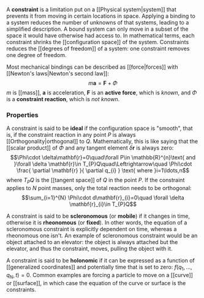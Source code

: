 A **constraint** is a limitation put on a [[Physical system|system]] that prevents it from moving in certain locations in space. Applying a binding to a system reduces the number of unknowns of that systems, leading to a simplified description. A bound system can only move in a subset of the space it would have otherwise had access to. In mathematical terms, each constraint shrinks the [[configuration space]] of the system. Constraints reduces the [[degrees of freedom]] of a system: one constraint removes one degree of freedom.

Most mechanical bindings can be described as [[force|forces]] with [[Newton's laws|Newton's second law]]:
$$m\mathbf{a}=\mathbf{F}+\Phi$$
$m$ is [[mass]], $\mathbf{a}$ is acceleration, $\mathbf{F}$ is an **active force**, which is *known*, and $\Phi$ is a **constraint reaction**, which is *not known*.
### Properties
A constraint is said to be **ideal** if the configuration space is "smooth", that is, if the constraint reaction in any point $P$ is always [[Orthogonality|orthogonal]] to $Q$. Mathematically, this is like saying that the [[scalar product]] of $\Phi$ and any tangent element $\delta \mathbf{r}$ is always zero:
$$\Phi\cdot \delta\mathbf{r}=0\quad\forall P\in \mathbb{R}^{n}\text{ and }\forall \delta \mathbf{r}\in T_{P}Q\quad\Leftrightarrow\quad \Phi\cdot \frac{ \partial \mathbf{r} }{ \partial q_{i} } \text{ where }i=1\ldots,n$$
where $T_{P}Q$ is the [[tangent space]] of $Q$ in the point $P$. If the constraint applies to $N$ point masses, only the total reaction needs to be orthogonal:
$$\sum_{i=1}^{N} \Phi\cdot d\mathbf{r}_{i}=0\quad \forall \delta \mathbf{r}_{i}\in T_{P}Q$$

A constraint is said to be **scleronomous** (or **mobile**) if it changes in time, otherwise it is **rheonomous** (or **fixed**). In other words, the equation of a scleronomous constraint is explicitly dependent on time, whereas a rheonomous one isn't. An example of scleronomous constraint would be an object attached to an elevator: the object is always attached but the elevator, and thus the constraint, moves, pulling the object with it.

A constraint is said to be **holonomic** if it can be expressed as a function of [[generalized coordinates]] and potentially time that is set to zero: $f(q_{1},\ldots,q_{N},t)=0$. Common examples are forcing a particle to move on a [[curve]] or [[surface]], in which case the equation of the curve or surface is the constraints.